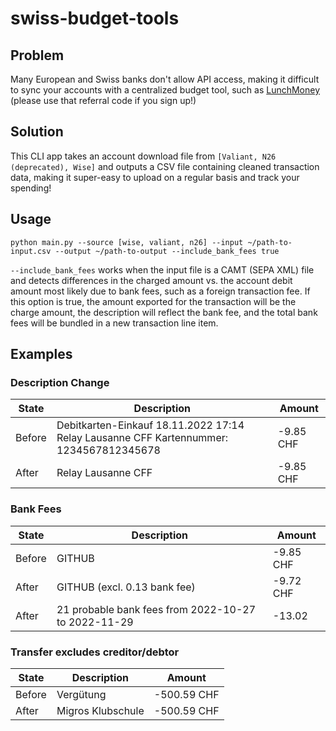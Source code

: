 # swiss-budget-tools

## Problem
Many European and Swiss banks don't allow API access, making it difficult to sync your accounts with a centralized budget tool, such as [LunchMoney](https://lunchmoney.app/?refer=x01525r3)  
(please use that referral code if you sign up!)

## Solution
This CLI app takes an account download file from `[Valiant, N26 (deprecated), Wise]` and outputs a CSV file containing cleaned transaction data, making it super-easy to upload on a regular basis and track your spending!

## Usage
```
python main.py --source [wise, valiant, n26] --input ~/path-to-input.csv --output ~/path-to-output --include_bank_fees true
```
`--include_bank_fees` works when the input file is a CAMT (SEPA XML) file and detects differences in the charged amount vs. the account debit amount most likely due to bank fees, such as a foreign transaction fee. If this option is true, the amount exported for the transaction will be the charge amount, the description will reflect the bank fee, and the total bank fees will be bundled in a new transaction line item.

## Examples

### Description Change
|State|Description|Amount|
|---|---|---|
|Before|Debitkarten-Einkauf 18.11.2022 17:14 Relay Lausanne CFF Kartennummer: 1234567812345678|-9.85 CHF|
|After|Relay Lausanne CFF|-9.85 CHF|

### Bank Fees
|State|Description|Amount|
|---|---|---|
|Before|GITHUB|-9.85 CHF|
|After|GITHUB (excl. 0.13 bank fee)|-9.72 CHF|
|After|21 probable bank fees from 2022-10-27 to 2022-11-29|-13.02|

### Transfer excludes creditor/debtor
|State|Description|Amount|
|---|---|---|
|Before|Vergütung|-500.59 CHF|
|After|Migros Klubschule|-500.59 CHF|
